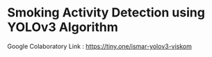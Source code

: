 # Smoking Activity Detection using YOLOv3 Algorithm

Google Colaboratory Link : https://tiny.one/ismar-yolov3-viskom
